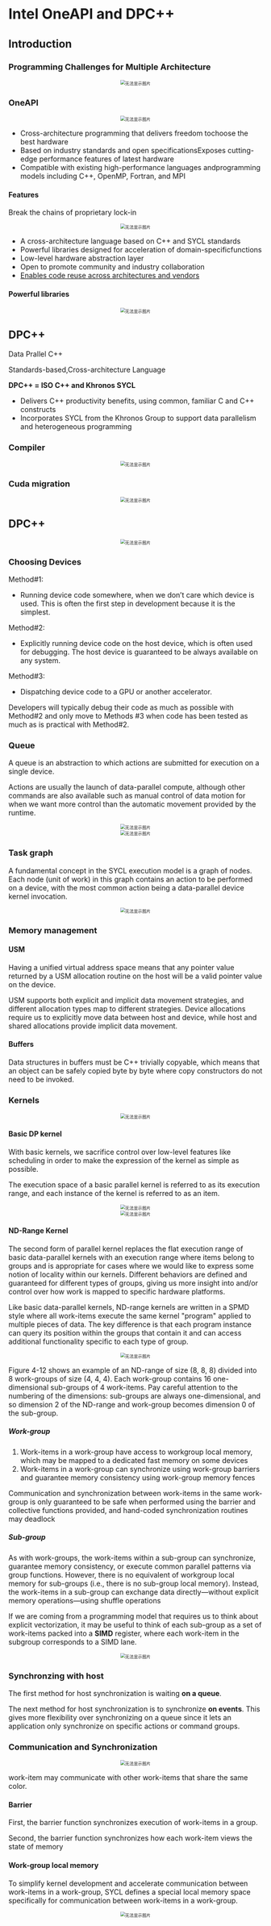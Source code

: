# Intel OneAPI and DPC++

## Introduction

### Programming Challenges for Multiple Architecture

<div>			<!--块级封装-->
    <center>	<!--将图片和文字居中-->
    <img src="media/xpus.jpg"
         alt="无法显示图片"
         style="zoom:60%"/>
    <br>		<!--换行-->
    </center>
</div>

### OneAPI

<div>			<!--块级封装-->
    <center>	<!--将图片和文字居中-->
    <img src="media/1.jpg"
         alt="无法显示图片"
         style="zoom:60%"/>
    <br>		<!--换行-->
    </center>
</div>

* Cross-architecture programming that delivers freedom tochoose the best hardware
* Based on industry standards and open specificationsExposes cutting-edge performance features of latest hardware
* Compatible with existing high-performance languages andprogramming models including C++, OpenMP, Fortran, and MPI

#### Features

Break the chains of proprietary lock-in

<div>			<!--块级封装-->
    <center>	<!--将图片和文字居中-->
    <img src="media/one.jpg"
         alt="无法显示图片"
         style="zoom:60%"/>
    <br>		<!--换行-->
    </center>
</div>

* A cross-architecture language based on C++ and SYCL standards
* Powerful libraries designed for acceleration of domain-specificfunctions
* Low-level hardware abstraction layer
* Open to promote community and industry collaboration
* <u>Enables code reuse across architectures and vendors</u>

#### Powerful libraries

<div>			<!--块级封装-->
    <center>	<!--将图片和文字居中-->
    <img src="media/libraries.jpg"
         alt="无法显示图片"
         style="zoom:60%"/>
    <br>		<!--换行-->
    </center>
</div>



## DPC++

Data Prallel C++

Standards-based,Cross-architecture Language

**DPC++ = ISO C++ and Khronos SYCL**

* Delivers C++ productivity benefits, using common, familiar C and C++ constructs
* Incorporates SYCL from the Khronos Group to support data parallelism and heterogeneous programming



### Compiler

<div>			<!--块级封装-->
    <center>	<!--将图片和文字居中-->
    <img src="media/compiler.jpg"
         alt="无法显示图片"
         style="zoom:60%"/>
    <br>		<!--换行-->
    </center>
</div>

### Cuda migration

<div>			<!--块级封装-->
    <center>	<!--将图片和文字居中-->
    <img src="media/cudac.jpg"
         alt="无法显示图片"
         style="zoom:60%"/>
    <br>		<!--换行-->
    </center>
</div>





## DPC++

<div>			<!--块级封装-->
    <center>	<!--将图片和文字居中-->
    <img src="media/singlesrc.jpg"
         alt="无法显示图片"
         style="zoom:60%"/>
    <br>		<!--换行-->
    </center>
</div>

### Choosing Devices

Method#1: 

* Running device code somewhere, when we  don’t care which device is used. This is often  the first step in development because it is the  simplest.

Method#2: 

* Explicitly running device code on the host  device, which is often used for debugging. The  host device is guaranteed to be always available  on any system.

 Method#3: 

* Dispatching device code to a GPU or another  accelerator.

Developers will typically debug their code as much as possible with  Method#2 and only move to Methods #3 when code has been tested as much as is practical with Method#2.



### Queue

A queue is an abstraction to which actions are submitted for execution  on a single device.

Actions are usually the launch of data-parallel compute, although other commands are also available such as manual  control of data motion for when we want more control than the automatic movement provided by the runtime.

<div>			<!--块级封装-->
    <center>	<!--将图片和文字居中-->
    <img src="media/queue.jpg"
         alt="无法显示图片"
         style="zoom:60%"/>
    <br>		<!--换行-->
    </center>
</div>

<div>			<!--块级封装-->
    <center>	<!--将图片和文字居中-->
    <img src="media/multiq.jpg"
         alt="无法显示图片"
         style="zoom:60%"/>
    <br>		<!--换行-->
    </center>
</div>

### Task graph

A fundamental concept in the SYCL execution model is a graph of nodes.  Each node (unit of work) in this graph contains an action to be performed  on a device, with the most common action being a data-parallel device  kernel invocation.

<div>			<!--块级封装-->
    <center>	<!--将图片和文字居中-->
    <img src="media/taskg.jpg"
         alt="无法显示图片"
         style="zoom:60%"/>
    <br>		<!--换行-->
    </center>
</div>

### Memory management

#### USM

Having a unified virtual address  space means that any pointer value returned by a USM allocation routine  on the host will be a valid pointer value on the device.

USM supports both explicit and implicit data movement strategies, and different allocation types map to different strategies. Device allocations require us to explicitly move data between host and device, while host and shared allocations provide implicit data movement.

#### Buffers

Data structures in buffers must be C++ trivially copyable,  which means that an object can be safely copied byte by byte where copy constructors do not need to be invoked.



### Kernels

<div>			<!--块级封装-->
    <center>	<!--将图片和文字居中-->
    <img src="media/mapping.jpg"
         alt="无法显示图片"
         style="zoom:60%"/>
    <br>		<!--换行-->
    </center>
</div>

#### Basic DP kernel

With basic kernels, we sacrifice  control over low-level features like scheduling in order to make the  expression of the kernel as simple as possible.

The execution space of a basic parallel kernel is referred to as its execution  range, and each instance of the kernel is referred to as an item.

<div>			<!--块级封装-->
    <center>	<!--将图片和文字居中-->
    <img src="media/basic.jpg"
         alt="无法显示图片"
         style="zoom:60%"/>
    <br>		<!--换行-->
    </center>
</div>

<div>			<!--块级封装-->
    <center>	<!--将图片和文字居中-->
    <img src="media/basicmvm.jpg"
         alt="无法显示图片"
         style="zoom:60%"/>
    <br>		<!--换行-->
    </center>
</div>

#### ND-Range Kernel

The second form of parallel kernel replaces the flat execution range of  basic data-parallel kernels with an execution range where items belong to  groups and is appropriate for cases where we would like to express some  notion of locality within our kernels. Different behaviors are defined and  guaranteed for different types of groups, giving us more insight into and/or  control over how work is mapped to specific hardware platforms.

Like basic data-parallel kernels, ND-range kernels are written in a  SPMD style where all work-items execute the same kernel "program"  applied to multiple pieces of data. The key difference is that each program instance can query its position within the groups that contain it and can  access additional functionality specific to each type of group.

<div>			<!--块级封装-->
    <center>	<!--将图片和文字居中-->
    <img src="media/bd.jpg"
         alt="无法显示图片"
         style="zoom:60%"/>
    <br>		<!--换行-->
    </center>
</div>

Figure 4-12 shows an example of an ND-range of size (8, 8, 8) divided into  8 work-groups of size (4, 4, 4). Each work-group contains 16 one-dimensional  sub-groups of 4 work-items. Pay careful attention to the numbering of the  dimensions: sub-groups are always one-dimensional, and so dimension 2 of  the ND-range and work-group becomes dimension 0 of the sub-group.

##### Work-group

1. Work-items in a work-group have access to workgroup local memory, which may be mapped to  a dedicated fast memory on some devices
2. Work-items in a work-group can synchronize using work-group barriers and guarantee memory  consistency using work-group memory fences

Communication and synchronization between work-items in the same  work-group is only guaranteed to be safe when performed using the barrier  and collective functions provided, and hand-coded synchronization routines may deadlock

##### Sub-group

As with work-groups, the work-items within a sub-group can  synchronize, guarantee memory consistency, or execute common parallel  patterns via group functions. However, there is no equivalent of workgroup local memory for sub-groups (i.e., there is no sub-group local  memory). Instead, the work-items in a sub-group can exchange data  directly—without explicit memory operations—using shuffle operations 

If we are coming from a programming model that requires us to think about  explicit vectorization, it may be useful to think of each sub-group as a set of  work-items packed into a **SIMD** register, where each work-item in the subgroup corresponds to a SIMD lane. 

<div>			<!--块级封装-->
    <center>	<!--将图片和文字居中-->
    <img src="media/ndrange.jpg"
         alt="无法显示图片"
         style="zoom:60%"/>
    <br>		<!--换行-->
    </center>
</div>

### Synchronzing with host

The first method for host synchronization is waiting **on a queue**. 

The next method for host synchronization is to synchronize **on events**. This gives more flexibility over synchronizing on a queue since it lets an  application only synchronize on specific actions or command groups. 



### Communication and Synchronization

<div>			<!--块级封装-->
    <center>	<!--将图片和文字居中-->
    <img src="media/44.jpg"
         alt="无法显示图片"
         style="zoom:60%"/>
    <br>		<!--换行-->
    </center>
</div>

work-item may  communicate with other work-items that share the same color.

#### Barrier

First, the barrier function synchronizes execution of work-items in  a group.

Second, the barrier function synchronizes how each work-item views  the state of memory

#### Work-group local memory

To simplify kernel development and accelerate communication between  work-items in a work-group, SYCL defines a special local memory space  specifically for communication between work-items in a work-group.

<div>			<!--块级封装-->
    <center>	<!--将图片和文字居中-->
    <img src="media/local5.jpg"
         alt="无法显示图片"
         style="zoom:60%"/>
    <br>		<!--换行-->
    </center>
</div>